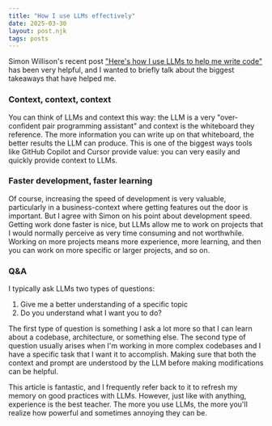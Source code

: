 ```yaml
---
title: "How I use LLMs effectively"
date: 2025-03-30
layout: post.njk
tags: posts
---
```


Simon Willison's recent post ["Here's how I use LLMs to help me write code"](https://simonwillison.net/2025/Mar/11/using-llms-for-code/) has been very helpful, and I wanted to briefly talk about the biggest takeaways that have helped me.

### Context, context, context

You can think of LLMs and context this way: the LLM is a very "over-confident pair programming assistant" and context is the whiteboard they reference. The more information you can write up on that whiteboard, the better results the LLM can produce. This is one of the biggest ways tools like GitHub Copilot and Cursor provide value: you can very easily and quickly provide context to LLMs.

### Faster development, faster learning

Of course, increasing the speed of development is very valuable, particularly in a business-context where getting features out the door is important. But I agree with Simon on his point about development speed. Getting work done faster is nice, but LLMs allow me to work on projects that I would normally perceive as very time consuming and not worthwhile. Working on more projects means more experience, more learning, and then you can work on more specific or larger projects, and so on.

### Q&A

I typically ask LLMs two types of questions:

1. Give me a better understanding of a specific topic
2. Do you understand what I want you to do?

The first type of question is something I ask a lot more so that I can learn about a codebase, architecture, or something else. The second type of question usually arises when I'm working in more complex codebases and I have a specific task that I want it to accomplish. Making sure that both the context and prompt are understood by the LLM before making modifications can be helpful.

This article is fantastic, and I frequently refer back to it to refresh my memory on good practices with LLMs. However, just like with anything, experience is the best teacher. The more you use LLMs, the more you'll realize how powerful and sometimes annoying they can be.
